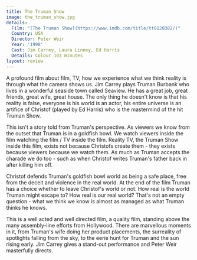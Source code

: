 ```yaml
---
title: The Truman Show
image: the_truman_show.jpg
details:
  Film: "[The Truman Show](https://www.imdb.com/title/tt0120382/)"
  Country: USA
  Director: Peter Weir
  Year: '1998'
  Cast: Jim Carrey, Laura Linney, Ed Harris
  Details: Colour 103 minutes
layout: review
---
```

A profound film about
film, TV, how we experience what we think reality is through
what the camera shows us.  Jim Carrey plays Truman Burbank who lives
in a wonderful seaside town called Seaview.  He has a great job, great
friends, great wife, great house.  The only thing he doesn't know
is that his reality is false, everyone is his world is an actor, his
entire universe is an artifice of Christof (played by
Ed Harris) who is the mastermind of the hit Truman Show.

This isn't a story told from Truman's perspective.  As viewers we
know from the outset that Truman is in a goldfish bowl.  We watch
viewers inside the film watching the film / TV inside the film.  Reality
TV, the Truman Show inside this film, exists not because Christofs
create them - they exists because viewers because we watch them.
As much as Truman accepts the charade we do too - such as when
Christof writes Truman's father back in after killing him off.

Christof defends Truman's goldfish bowl world as being a safe place,
free from the deceit and violence in the real world.  At the end of
the film Truman has a choice whether to leave Christof's world or not.
How real is the world Truman might escape to?  How real is our real world?
That's not an empty question - what we think we know is almost as
managed as what Truman thinks he knows.

This is a well acted and well directed film, a quality film, standing
above the many assembly-line efforts from Hollywood.  There are
marvellous moments in it, from Truman's wife doing her product
placements, the surreality of spotlights falling from the sky,
to the eerie hunt for Truman and the sun rising early.  Jim Carrey
gives a stand-out performance and Peter Weir masterfully directs.
